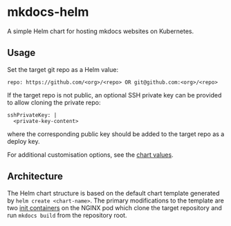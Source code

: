 # mkdocs-helm

A simple Helm chart for hosting mkdocs websites on Kubernetes.

## Usage

Set the target git repo as a Helm value:

```
repo: https://github.com/<org>/<repo> OR git@github.com:<org>/<repo>
```

If the target repo is not public, an optional SSH private key can be provided to allow
cloning the private repo:

```
sshPrivateKey: |
  <private-key-content>
```

where the corresponding public key should be added to the target repo as a deploy key.

For additional customisation options, see the [chart values](values.yaml).

## Architecture

The Helm chart structure is based on the default chart template generated by `helm create <chart-name>`.
The primary modifications to the template are two [init containers](https://github.com/azimuth-cloud/mkdocs-helm/blob/de4c53ee6b3eb02701b64601c41802c06f21d892/templates/deployment.yaml#L33-L66) on the NGINX pod which clone
the target repository and run `mkdocs build` from the repository root.
